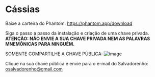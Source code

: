 # Cássias

Baixe a carteira do Phantom:
https://phantom.app/download

Siga o passo a passo da instalação e criação de uma chave privada.  
**ATENÇÃO: NÃO ENVIE A SUA CHAVE PRIVADA NEM AS PALAVRAS MNEMÔNICAS PARA NINGUÉM.**

SOMENTE COMPARTILHE A CHAVE PÚBLICA:
![image](https://user-images.githubusercontent.com/218768/154855029-5e5ae5f5-8d6c-4707-98fb-14de6dbde1d2.png)

Clique na sua chave pública e envie para o e-mail do Salvadorenho: osalvadorenho@gmail.com
